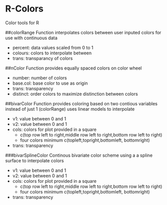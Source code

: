 # R-Colors
Color tools for R

##colorRange 
Function interpolates colors between user inputed colors for use with continuous data

*    percent: data values scaled from 0 to 1
*    colours: colors to interpolate between
*    trans: transparancy of colors

##nColor 
Function provides equally spaced colors on color wheel

*    number: number of colors
*    base.col: base color to use as origin
*    trans: transparency
*    distinct: order colors to maximize distinction between colors

##bivarColor 
Function provides coloring based on two contious variables instead of just 1 (colorRange) uses linear models to interpolate

*  v1: value between 0 and 1
*  v2: value between 0 and 1 
*  cols: colors for plot provided in a square
    *  c(top row left to right,middle row left to right,bottom row left to right)
    *  four colors minimum c(topleft,topright,bottomleft, bottomright)
*  trans: transparency

###bivarSplineColor 
Continous bivariate color scheme using a a spline surface to interpolate colors

*  v1: value between 0 and 1
*  v2: value between 0 and 1 
*  cols: colors for plot provided in a square
    *  c(top row left to right,middle row left to right,bottom row left to right)
    *  four colors minimum c(topleft,topright,bottomleft, bottomright)
*  trans: transparency
